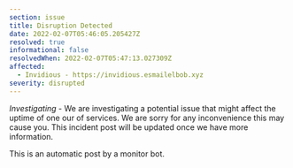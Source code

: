 ```yaml
---
section: issue
title: Disruption Detected
date: 2022-02-07T05:46:05.205427Z
resolved: true
informational: false
resolvedWhen: 2022-02-07T05:47:13.027309Z
affected:
  - Invidious - https://invidious.esmailelbob.xyz
severity: disrupted
---
```

*Investigating* - We are investigating a potential issue that might affect the uptime of one our of services. We are sorry for any inconvenience this may cause you. This incident post will be updated once we have more information.

This is an automatic post by a monitor bot.
        